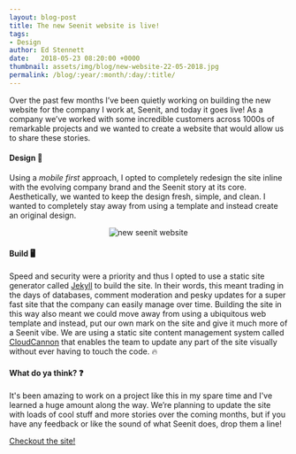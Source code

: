 ```yaml
---
layout: blog-post
title: The new Seenit website is live!
tags:
- Design
author: Ed Stennett
date:   2018-05-23 08:20:00 +0000
thumbnail: assets/img/blog/new-website-22-05-2018.jpg
permalink: /blog/:year/:month/:day/:title/
---
```


Over the past few months I’ve been quietly working on building the new website for the company I work at, Seenit, and today it goes live! As a company we’ve worked with some incredible customers across 1000s of remarkable projects and we wanted to create a website that would allow us to share these stories.

#### Design 🎨

Using a _mobile first_ approach, I opted to completely redesign the site inline with the evolving company brand and the Seenit story at its core. Aesthetically, we wanted to keep the design fresh, simple, and clean. I wanted to completely stay away from using a template and instead create an original design.

<div class="container">
<div class="row">
<div class="col-12"> 
<div align="center">
	<img src="{{ site.url }}{{ site.baseurl }}/assets/img/blog/new-website-22-05-2018.jpg" alt="new seenit website">
</div>
</div>
</div>
</div>

#### Build 🖥

Speed and security were a priority and thus I opted to use a static site generator called [Jekyll](https://jekyllrb.com/) to build the site. In their words, this meant trading in the days of databases, comment moderation and pesky updates for a super fast site that the company can easily manage over time. Building the site in this way also meant we could move away from using a ubiquitous web template and instead, put our own  mark on the site and give it much more of a Seenit vibe. We are using a static site content management system called [CloudCannon](https://cloudcannon.com/) that enables the team to update any part of the site visually without ever having to touch the code. 🔥

#### What do ya think? ❓

It's been amazing to work on a project like this in my spare time and I've learned a huge amount along the way. We’re planning to update the site with loads of cool stuff and more stories over the coming months, but if you have any feedback or like the sound of what Seenit does, drop them a line!

[Checkout the site!](https://seenit.io)